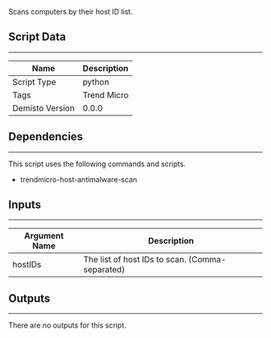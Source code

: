 Scans computers by their host ID list.

## Script Data
---

| **Name** | **Description** |
| --- | --- |
| Script Type | python |
| Tags | Trend Micro |
| Demisto Version | 0.0.0 |

## Dependencies
---
This script uses the following commands and scripts.
* trendmicro-host-antimalware-scan

## Inputs
---

| **Argument Name** | **Description** |
| --- | --- |
| hostIDs | The list of host IDs to scan. (Comma-separated) |

## Outputs
---
There are no outputs for this script.
